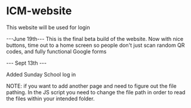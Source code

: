 # ICM-website
This website will be used for login

---June 19th---
This is the final beta build of the website. Now with nice buttons, time out to a home screen so people don't just scan random QR codes, and fully functional Google forms


--- Sept 13th ---

Added Sunday School log in

NOTE: if you want to add another page and need to figure out the file pathing. 
In the JS script you need to change the file path in order to read the files within your intended folder.
